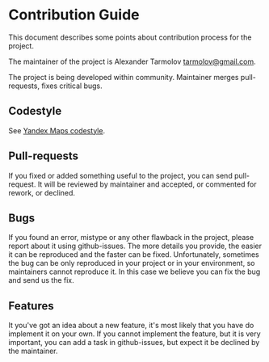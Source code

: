 # Contribution Guide

This document describes some points about contribution process for the project.

The maintainer of the project is Alexander Tarmolov <tarmolov@gmail.com>.

The project is being developed within community. Maintainer merges pull-requests, fixes critical bugs.

## Codestyle
See [Yandex Maps codestyle](https://github.yandex-team.ru/maps/maps/blob/master/codestyle.md).

## Pull-requests

If you fixed or added something useful to the project, you can send pull-request.
It will be reviewed by maintainer and accepted, or commented for rework, or declined.

## Bugs

If you found an error, mistype or any other flawback in the project, please report about it using github-issues.
The more details you provide, the easier it can be reproduced and the faster can be fixed.
Unfortunately, sometimes the bug can be only reproduced in your project or in your environment,
so maintainers cannot reproduce it. In this case we believe you can fix the bug and send us the fix.

## Features

It you've got an idea about a new feature, it's most likely that you have do implement it on your own.
If you cannot implement the feature, but it is very important, you can add a task in github-issues,
but expect it be declined by the maintainer.
